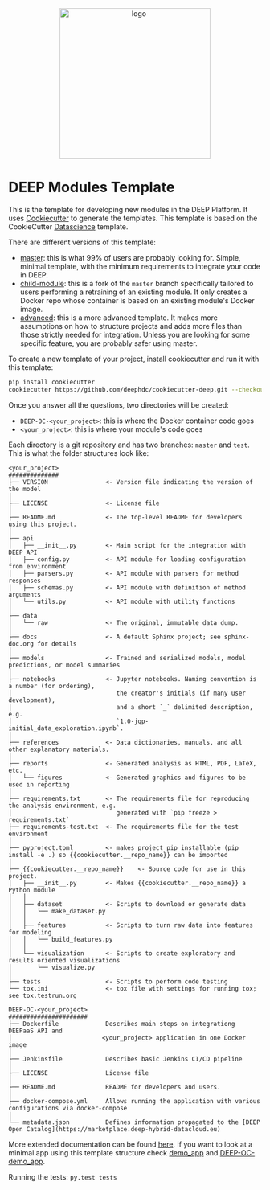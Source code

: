 <div align="center">
<img src="https://marketplace.deep-hybrid-datacloud.eu/images/logo-deep.png" alt="logo" width="300"/>
</div>

# DEEP Modules Template

This is the template for developing new modules in the DEEP Platform. It uses [Cookiecutter](https://cookiecutter.readthedocs.io) to generate the templates. This template is based on the CookieCutter [Datascience](http://drivendata.github.io/cookiecutter-data-science/) template.

There are different versions of this template:
* [master](https://github.com/deephdc/cookiecutter-deep/tree/master): this is what 99% of users are probably looking for. Simple, minimal template, with the minimum requirements to integrate your code in DEEP.
* [child-module](https://github.com/deephdc/cookiecutter-deep/tree/child-module): this is a fork of the `master` branch specifically tailored to users performing a retraining of an existing module. It only creates a Docker repo whose container is based on an existing module's Docker image.
* [advanced](https://github.com/deephdc/cookiecutter-deep/tree/advanced): this is a more advanced template. It makes more assumptions on how to structure projects and adds more files than those strictly needed for integration. Unless you are looking for some specific feature, you are probably safer using master.

To create a new template of your project, install cookiecutter and run it with this template: 
``` bash
pip install cookiecutter
cookiecutter https://github.com/deephdc/cookiecutter-deep.git --checkout advanced
```

Once you answer all the questions, two directories will be created:
 - `DEEP-OC-<your_project>`: this is where the Docker container code goes
 - `<your_project>`: this is where your module's code goes

Each directory is a git repository and has two branches: `master` and `test`.
This is what the folder structures look like:
```
<your_project>
##############
├── VERSION                <- Version file indicating the version of the model 
│
├── LICENSE                <- License file
│
├── README.md              <- The top-level README for developers using this project.
│
├── api
│   ├── __init__.py        <- Main script for the integration with DEEP API
│   ├── config.py          <- API module for loading configuration from environment
│   ├── parsers.py         <- API module with parsers for method responses
│   ├── schemas.py         <- API module with definition of method arguments
│   └── utils.py           <- API module with utility functions
│
├── data
│   └── raw                <- The original, immutable data dump.
│
├── docs                   <- A default Sphinx project; see sphinx-doc.org for details
│
├── models                 <- Trained and serialized models, model predictions, or model summaries
│
├── notebooks              <- Jupyter notebooks. Naming convention is a number (for ordering),
│                             the creator's initials (if many user development), 
│                             and a short `_` delimited description, e.g.
│                             `1.0-jqp-initial_data_exploration.ipynb`.
│
├── references             <- Data dictionaries, manuals, and all other explanatory materials.
│
├── reports                <- Generated analysis as HTML, PDF, LaTeX, etc.
│   └── figures            <- Generated graphics and figures to be used in reporting
│
├── requirements.txt       <- The requirements file for reproducing the analysis environment, e.g.
│                             generated with `pip freeze > requirements.txt`
├── requirements-test.txt  <- The requirements file for the test environment
│
├── pyproject.toml         <- makes project pip installable (pip install -e .) so {{cookiecutter.__repo_name}} can be imported
│
├── {{cookiecutter.__repo_name}}    <- Source code for use in this project.
│   ├── __init__.py        <- Makes {{cookiecutter.__repo_name}} a Python module
│   │
│   ├── dataset            <- Scripts to download or generate data
│   │   └── make_dataset.py
│   │
│   ├── features           <- Scripts to turn raw data into features for modeling
│   │   └── build_features.py
│   │
│   └── visualization      <- Scripts to create exploratory and results oriented visualizations
│       └── visualize.py
│
├── tests                  <- Scripts to perform code testing
└── tox.ini                <- tox file with settings for running tox; see tox.testrun.org

DEEP-OC-<your_project>
######################
├── Dockerfile             Describes main steps on integrationg DEEPaaS API and
│                         <your_project> application in one Docker image
│
├── Jenkinsfile            Describes basic Jenkins CI/CD pipeline
│
├── LICENSE                License file
│
├── README.md              README for developers and users.
│
├── docker-compose.yml     Allows running the application with various configurations via docker-compose
│
└── metadata.json          Defines information propagated to the [DEEP Open Catalog](https://marketplace.deep-hybrid-datacloud.eu)
```

More extended documentation can be found [here](http://docs.deep-hybrid-datacloud.eu/en/latest/user/overview/cookiecutter-template.html). If you want to look at a minimal app using this template structure check [demo_app](https://github.com/deephdc/DEEP-OC-demo_app) and [DEEP-OC-demo_app](https://github.com/deephdc/DEEP-OC-demo_app).

Running the tests: `py.test tests`
